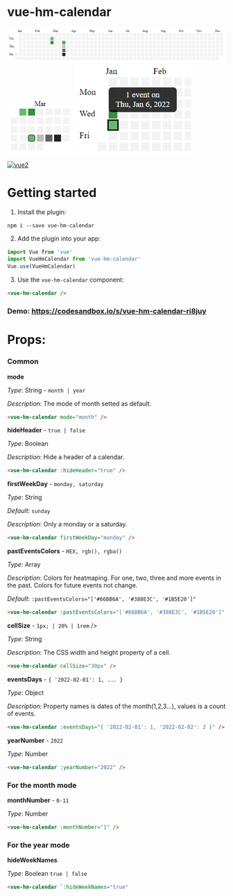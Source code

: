 # vue-hm-calendar

<img src="https://github.com/cargovova/vue-hm-calendar/blob/master/screens/year.png" alt="">

<img src="https://github.com/cargovova/vue-hm-calendar/blob/master/screens/month.png" alt="">

<img src="https://github.com/cargovova/vue-hm-calendar/blob/master/screens/tooltip.png" alt="">

[![vue2](https://img.shields.io/badge/vue-2.x-brightgreen.svg)](https://v2.vuejs.org/)

# Getting started

1. Install the plugin:

```
npm i --save vue-hm-calendar
```

2. Add the plugin into your app:

```javascript
import Vue from 'vue'
import VueHmCalendar from 'vue-hm-calendar'
Vue.use(VueHmCalendar)
```

3. Use the `vue-hm-calendar` component:

```html
<vue-hm-calendar />
```

### Demo: https://codesandbox.io/s/vue-hm-calendar-ri8juy

# Props:

### Common

**mode**

_Type_: String - `month | year`

_Description_: The mode of month setted as default.

```html
<vue-hm-calendar mode="month" />
```

**hideHeader** - `true | false`

_Type_: Boolean

_Description_: Hide a header of a calendar.

```html
<vue-hm-calendar :hideHeader="true" />
```

**firstWeekDay** - `monday, saturday`

_Type_: String

_Default_: `sunday`

_Description_: Only a monday or a saturday.

```html
<vue-hm-calendar firstWeekDay="monday" />
```

**pastEventsColors** - `HEX, rgb(), rgba()`

_Type_: Array

_Description_: Colors for heatmaping. For one, two, three and more events in the past. Colors for future events not change.

_Default_: `:pastEventsColors="['#66BB6A', '#388E3C', '#1B5E20']"`

```html
<vue-hm-calendar :pastEventsColors="['#66BB6A', '#388E3C', '#1B5E20']" />
```

**cellSize** - `1px; | 20% | 1rem` />

_Type_: String

_Description_: The CSS width and height property of a cell.

```html
<vue-hm-calendar cellSize="30px" />
```

**eventsDays** - `{ '2022-02-01': 1, ... }`

_Type_: Object

_Description_: Property names is dates of the month(1,2,3...), values is a count of events.

```html
<vue-hm-calendar :eventsDays="{ '2022-02-01': 1, '2022-02-02': 2 }" />
```

**yearNumber** - `2022`

_Type_: Number

```html
<vue-hm-calendar :yearNumber="2022" />
```

### For the month mode

**monthNumber** - `0-11`

_Type_: Number

```html
<vue-hm-calendar :monthNumber="1" />
```

### For the year mode

**hideWeekNames**

_Type_: Boolean `true | false`

```html
<vue-hm-calendar `:hideWeekNames="true"
```
